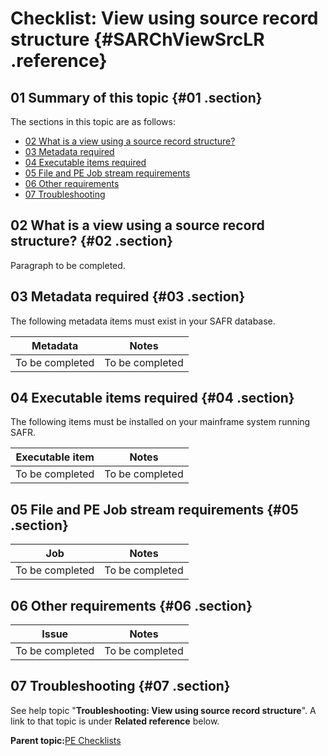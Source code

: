 # Checklist: View using source record structure {#SARChViewSrcLR .reference}

## 01 Summary of this topic {#01 .section}

The sections in this topic are as follows:

-   [02 What is a view using a source record structure?](#02)
-   [03 Metadata required](#03)
-   [04 Executable items required](#04)
-   [05 File and PE Job stream requirements](#05)
-   [06 Other requirements](#06)
-   [07 Troubleshooting](#07)

## 02 What is a view using a source record structure? {#02 .section}

Paragraph to be completed.

## 03 Metadata required {#03 .section}

The following metadata items must exist in your SAFR database.

|Metadata|Notes|
|--------|-----|
|To be completed|To be completed|

## 04 Executable items required {#04 .section}

The following items must be installed on your mainframe system running SAFR.

|Executable item|Notes|
|---------------|-----|
|To be completed|To be completed|

## 05 File and PE Job stream requirements {#05 .section}

|Job|Notes|
|---|-----|
|To be completed|To be completed|

## 06 Other requirements {#06 .section}

|Issue|Notes|
|-----|-----|
|To be completed|To be completed|

## 07 Troubleshooting {#07 .section}

See help topic "**Troubleshooting: View using source record structure**". A link to that topic is under **Related reference** below.

**Parent topic:**[PE Checklists](../html/AAR520PMChecklists.md)


